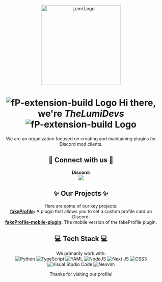 <div align="center">

<img src="https://camo.githubusercontent.com/4f040c74b41366ab85967e63b2581f2af866f4f4ca39dbabb34fc570967a5dc7/68747470733a2f2f692e696d6775722e636f6d2f69446c7367374c2e706e67" Alt="Lumi Logo" width="250">

# <img src="https://avatars.githubusercontent.com/u/221838119?s=25" alt="fP-extension-build Logo"> Hi there, we're _TheLumiDevs_ <img src="https://avatars.githubusercontent.com/u/221838119?s=25" alt="fP-extension-build Logo">

We are an organization focused on creating and maintaining plugins for Discord mod clients.

## 🔗 Connect with us 🔗
**Discord:**  
[![](https://dcbadge.limes.pink/api/server/ffmkewQ4R7?style=flat)](https://discord.gg/ffmkewQ4R7)

## ✨ Our Projects ✨
Here are some of our key projects:  
**[fakeProfile](https://github.com/TheLumiDevs/fakeProfile):** A plugin that allows you to set a custom profile card on Discord.  
**[fakeProfile-mobile-plugin](https://github.com/TheLumiDevs/fakeProfile-mobile-plugin):** The mobile version of the fakeProfile plugin.

## 💻 Tech Stack 💻
We primarily work with:  
![Python](https://img.shields.io/badge/python-3670A0?style=for-the-badge&logo=python&logoColor=ffdd54) ![TypeScript](https://img.shields.io/badge/typescript-%23007ACC.svg?style=for-the-badge&logo=typescript&logoColor=white) ![YAML](https://img.shields.io/badge/yaml-%23ffffff.svg?style=for-the-badge&logo=yaml&logoColor=151515) ![NodeJS](https://img.shields.io/badge/node.js-6DA55F?style=for-the-badge&logo=node.js&logoColor=white) 	![Next JS](https://img.shields.io/badge/Next-black?style=for-the-badge&logo=next.js&logoColor=white) ![CSS3](https://img.shields.io/badge/css3-%231572B6.svg?style=for-the-badge&logo=css3&logoColor=white) ![Visual Studio Code](https://img.shields.io/badge/Visual%20Studio%20Code-0078d7.svg?style=for-the-badge&logo=visual-studio-code&logoColor=white) ![Neovim](https://img.shields.io/badge/NeoVim-%2357A143.svg?&style=for-the-badge&logo=neovim&logoColor=white)

Thanks for visiting our profile!

</div>
